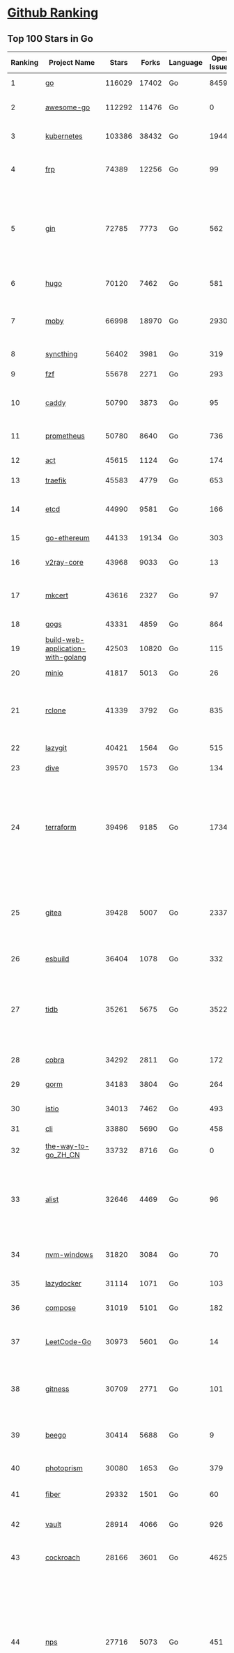 [Github Ranking](../README.md)
==========

## Top 100 Stars in Go

| Ranking | Project Name | Stars | Forks | Language | Open Issues | Description | Last Commit |
| ------- | ------------ | ----- | ----- | -------- | ----------- | ----------- | ----------- |
| 1 | [go](https://github.com/golang/go) | 116029 | 17402 | Go | 8459 | The Go programming language | 2023-11-28T22:57:00Z |
| 2 | [awesome-go](https://github.com/avelino/awesome-go) | 112292 | 11476 | Go | 0 | A curated list of awesome Go frameworks, libraries and software | 2023-11-29T09:45:09Z |
| 3 | [kubernetes](https://github.com/kubernetes/kubernetes) | 103386 | 38432 | Go | 1944 | Production-Grade Container Scheduling and Management | 2023-11-29T09:31:28Z |
| 4 | [frp](https://github.com/fatedier/frp) | 74389 | 12256 | Go | 99 | A fast reverse proxy to help you expose a local server behind a NAT or firewall to the internet. | 2023-11-28T11:02:52Z |
| 5 | [gin](https://github.com/gin-gonic/gin) | 72785 | 7773 | Go | 562 | Gin is a HTTP web framework written in Go (Golang). It features a Martini-like API with much better performance -- up to 40 times faster. If you need smashing performance, get yourself some Gin. | 2023-11-27T20:10:27Z |
| 6 | [hugo](https://github.com/gohugoio/hugo) | 70120 | 7462 | Go | 581 | The world’s fastest framework for building websites. | 2023-11-29T08:41:50Z |
| 7 | [moby](https://github.com/moby/moby) | 66998 | 18970 | Go | 2930 | The Moby Project - a collaborative project for the container ecosystem to assemble container-based systems | 2023-11-29T08:45:21Z |
| 8 | [syncthing](https://github.com/syncthing/syncthing) | 56402 | 3981 | Go | 319 | Open Source Continuous File Synchronization | 2023-11-28T01:26:35Z |
| 9 | [fzf](https://github.com/junegunn/fzf) | 55678 | 2271 | Go | 293 | :cherry_blossom: A command-line fuzzy finder | 2023-11-27T14:57:05Z |
| 10 | [caddy](https://github.com/caddyserver/caddy) | 50790 | 3873 | Go | 95 | Fast and extensible multi-platform HTTP/1-2-3 web server with automatic HTTPS | 2023-11-28T16:39:16Z |
| 11 | [prometheus](https://github.com/prometheus/prometheus) | 50780 | 8640 | Go | 736 | The Prometheus monitoring system and time series database. | 2023-11-29T07:11:08Z |
| 12 | [act](https://github.com/nektos/act) | 45615 | 1124 | Go | 174 | Run your GitHub Actions locally 🚀 | 2023-11-23T07:05:24Z |
| 13 | [traefik](https://github.com/traefik/traefik) | 45583 | 4779 | Go | 653 | The Cloud Native Application Proxy | 2023-11-28T14:48:50Z |
| 14 | [etcd](https://github.com/etcd-io/etcd) | 44990 | 9581 | Go | 166 | Distributed reliable key-value store for the most critical data of a distributed system | 2023-11-28T20:22:32Z |
| 15 | [go-ethereum](https://github.com/ethereum/go-ethereum) | 44133 | 19134 | Go | 303 | Official Go implementation of the Ethereum protocol | 2023-11-29T09:43:24Z |
| 16 | [v2ray-core](https://github.com/v2ray/v2ray-core) | 43968 | 9033 | Go | 13 | A platform for building proxies to bypass network restrictions. | 2023-11-28T03:36:46Z |
| 17 | [mkcert](https://github.com/FiloSottile/mkcert) | 43616 | 2327 | Go | 97 | A simple zero-config tool to make locally trusted development certificates with any names you'd like. | 2023-11-25T04:27:15Z |
| 18 | [gogs](https://github.com/gogs/gogs) | 43331 | 4859 | Go | 864 | Gogs is a painless self-hosted Git service | 2023-11-26T04:27:25Z |
| 19 | [build-web-application-with-golang](https://github.com/astaxie/build-web-application-with-golang) | 42503 | 10820 | Go | 115 | A golang ebook intro how to build a web with golang | 2023-11-23T20:56:37Z |
| 20 | [minio](https://github.com/minio/minio) | 41817 | 5013 | Go | 26 | High Performance Object Storage for AI | 2023-11-29T09:35:37Z |
| 21 | [rclone](https://github.com/rclone/rclone) | 41339 | 3792 | Go | 835 | "rsync for cloud storage" - Google Drive, S3, Dropbox, Backblaze B2, One Drive, Swift, Hubic, Wasabi, Google Cloud Storage, Yandex Files | 2023-11-29T09:56:13Z |
| 22 | [lazygit](https://github.com/jesseduffield/lazygit) | 40421 | 1564 | Go | 515 | simple terminal UI for git commands | 2023-11-29T04:13:54Z |
| 23 | [dive](https://github.com/wagoodman/dive) | 39570 | 1573 | Go | 134 | A tool for exploring each layer in a docker image | 2023-11-04T09:41:27Z |
| 24 | [terraform](https://github.com/hashicorp/terraform) | 39496 | 9185 | Go | 1734 | Terraform enables you to safely and predictably create, change, and improve infrastructure. It is a source-available tool that codifies APIs into declarative configuration files that can be shared amongst team members, treated as code, edited, reviewed, and versioned. | 2023-11-29T09:54:58Z |
| 25 | [gitea](https://github.com/go-gitea/gitea) | 39428 | 5007 | Go | 2337 | Git with a cup of tea! Painless self-hosted all-in-one software development service, including Git hosting, code review, team collaboration, package registry and CI/CD | 2023-11-29T07:10:18Z |
| 26 | [esbuild](https://github.com/evanw/esbuild) | 36404 | 1078 | Go | 332 | An extremely fast bundler for the web | 2023-11-29T08:58:37Z |
| 27 | [tidb](https://github.com/pingcap/tidb) | 35261 | 5675 | Go | 3522 | TiDB is an open-source, cloud-native, distributed, MySQL-Compatible database for elastic scale and real-time analytics. Try AI-powered Chat2Query free at : https://tidbcloud.com/free-trial | 2023-11-29T10:00:36Z |
| 28 | [cobra](https://github.com/spf13/cobra) | 34292 | 2811 | Go | 172 | A Commander for modern Go CLI interactions | 2023-11-26T14:50:52Z |
| 29 | [gorm](https://github.com/go-gorm/gorm) | 34183 | 3804 | Go | 264 | The fantastic ORM library for Golang, aims to be developer friendly | 2023-11-28T10:58:24Z |
| 30 | [istio](https://github.com/istio/istio) | 34013 | 7462 | Go | 493 | Connect, secure, control, and observe services. | 2023-11-29T09:58:43Z |
| 31 | [cli](https://github.com/cli/cli) | 33880 | 5690 | Go | 458 | GitHub’s official command line tool | 2023-11-29T09:29:38Z |
| 32 | [the-way-to-go_ZH_CN](https://github.com/unknwon/the-way-to-go_ZH_CN) | 33732 | 8716 | Go | 0 | 《The Way to Go》中文译本，中文正式名《Go 入门指南》 | 2023-08-12T01:54:36Z |
| 33 | [alist](https://github.com/alist-org/alist) | 32646 | 4469 | Go | 96 | 🗂️A file list/WebDAV program that supports multiple storages, powered by Gin and Solidjs. / 一个支持多存储的文件列表/WebDAV程序，使用 Gin 和 Solidjs。 | 2023-11-28T18:15:43Z |
| 34 | [nvm-windows](https://github.com/coreybutler/nvm-windows) | 31820 | 3084 | Go | 70 | A node.js version management utility for Windows. Ironically written in Go. | 2023-11-22T20:01:44Z |
| 35 | [lazydocker](https://github.com/jesseduffield/lazydocker) | 31114 | 1071 | Go | 103 | The lazier way to manage everything docker | 2023-11-22T23:22:44Z |
| 36 | [compose](https://github.com/docker/compose) | 31019 | 5101 | Go | 182 | Define and run multi-container applications with Docker | 2023-11-29T08:53:49Z |
| 37 | [LeetCode-Go](https://github.com/halfrost/LeetCode-Go) | 30973 | 5601 | Go | 14 | ✅ Solutions to LeetCode by Go, 100% test coverage, runtime beats 100% / LeetCode 题解 | 2023-10-11T23:26:58Z |
| 38 | [gitness](https://github.com/harness/gitness) | 30709 | 2771 | Go | 101 | Gitness is an Open Source developer platform with Source Control management, Continuous Integration and Continuous Delivery. | 2023-11-28T18:47:51Z |
| 39 | [beego](https://github.com/beego/beego) | 30414 | 5688 | Go | 9 | beego is an open-source, high-performance web framework for the Go programming language. | 2023-11-28T13:51:38Z |
| 40 | [photoprism](https://github.com/photoprism/photoprism) | 30080 | 1653 | Go | 379 | AI-Powered Photos App for the Decentralized Web 🌈💎✨ | 2023-11-28T20:44:26Z |
| 41 | [fiber](https://github.com/gofiber/fiber) | 29332 | 1501 | Go | 60 | ⚡️ Express inspired web framework written in Go | 2023-11-28T19:49:54Z |
| 42 | [vault](https://github.com/hashicorp/vault) | 28914 | 4066 | Go | 926 | A tool for secrets management, encryption as a service, and privileged access management | 2023-11-28T23:10:45Z |
| 43 | [cockroach](https://github.com/cockroachdb/cockroach) | 28166 | 3601 | Go | 4625 | CockroachDB - the open source, cloud-native distributed SQL database. | 2023-11-29T09:53:00Z |
| 44 | [nps](https://github.com/ehang-io/nps) | 27716 | 5073 | Go | 451 | 一款轻量级、高性能、功能强大的内网穿透代理服务器。支持tcp、udp、socks5、http等几乎所有流量转发，可用来访问内网网站、本地支付接口调试、ssh访问、远程桌面，内网dns解析、内网socks5代理等等……，并带有功能强大的web管理端。a lightweight, high-performance, powerful intranet penetration proxy server, with a powerful web management terminal. | 2023-11-29T08:11:19Z |
| 45 | [minikube](https://github.com/kubernetes/minikube) | 27594 | 4792 | Go | 931 | Run Kubernetes locally | 2023-11-29T08:26:05Z |
| 46 | [consul](https://github.com/hashicorp/consul) | 27326 | 4428 | Go | 1115 | Consul is a distributed, highly available, and data center aware solution to connect and configure applications across dynamic, distributed infrastructure. | 2023-11-29T08:09:28Z |
| 47 | [echo](https://github.com/labstack/echo) | 27126 | 2237 | Go | 52 | High performance, minimalist Go web framework | 2023-11-27T16:00:15Z |
| 48 | [pocketbase](https://github.com/pocketbase/pocketbase) | 27019 | 1147 | Go | 39 | Open Source realtime backend in 1 file | 2023-11-27T18:33:45Z |
| 49 | [go-zero](https://github.com/zeromicro/go-zero) | 26443 | 3733 | Go | 336 | A cloud-native Go microservices framework with cli tool for productivity. | 2023-11-29T04:04:06Z |
| 50 | [v2ray-core](https://github.com/v2fly/v2ray-core) | 25891 | 4333 | Go | 31 | A platform for building proxies to bypass network restrictions. | 2023-11-29T04:40:25Z |
| 51 | [kit](https://github.com/go-kit/kit) | 25649 | 2479 | Go | 35 | A standard library for microservices. | 2023-11-11T14:47:21Z |
| 52 | [helm](https://github.com/helm/helm) | 25275 | 6935 | Go | 290 | The Kubernetes Package Manager | 2023-11-28T14:43:03Z |
| 53 | [croc](https://github.com/schollz/croc) | 25112 | 1029 | Go | 119 | Easily and securely send things from one computer to another :crocodile: :package: | 2023-11-28T08:24:58Z |
| 54 | [k3s](https://github.com/k3s-io/k3s) | 25081 | 2161 | Go | 132 | Lightweight Kubernetes | 2023-11-29T01:55:22Z |
| 55 | [viper](https://github.com/spf13/viper) | 24628 | 2024 | Go | 382 | Go configuration with fangs | 2023-11-28T18:06:01Z |
| 56 | [iris](https://github.com/kataras/iris) | 24495 | 2497 | Go | 95 | The fastest HTTP/2 Go Web Framework. New, modern and easy to learn. Fast development with Code you control. Unbeatable cost-performance ratio :rocket: | 2023-11-28T18:45:29Z |
| 57 | [milvus](https://github.com/milvus-io/milvus) | 24278 | 2619 | Go | 489 | A cloud-native vector database, storage for next generation AI applications | 2023-11-29T10:00:27Z |
| 58 | [nsq](https://github.com/nsqio/nsq) | 23949 | 2903 | Go | 51 | A realtime distributed messaging platform | 2023-11-29T06:33:39Z |
| 59 | [faas](https://github.com/openfaas/faas) | 23821 | 1896 | Go | 27 | OpenFaaS - Serverless Functions Made Simple | 2023-11-02T15:54:25Z |
| 60 | [Wox](https://github.com/Wox-launcher/Wox) | 23467 | 2371 | Go | 299 | A cross-platform launcher that simply works | 2023-11-29T06:23:12Z |
| 61 | [docker_practice](https://github.com/yeasy/docker_practice) | 23159 | 5624 | Go | 5 | Learn and understand Docker&Container technologies, with real DevOps practice! | 2023-10-25T21:40:38Z |
| 62 | [micro](https://github.com/zyedidia/micro) | 23073 | 1163 | Go | 743 | A modern and intuitive terminal-based text editor | 2023-11-26T20:06:16Z |
| 63 | [k9s](https://github.com/derailed/k9s) | 22949 | 1460 | Go | 408 | 🐶 Kubernetes CLI To Manage Your Clusters In Style! | 2023-11-29T07:45:17Z |
| 64 | [dapr](https://github.com/dapr/dapr) | 22638 | 1779 | Go | 390 | Dapr is a portable, event-driven, runtime for building distributed applications across cloud and edge. | 2023-11-29T08:28:54Z |
| 65 | [vegeta](https://github.com/tsenart/vegeta) | 22159 | 1373 | Go | 59 | HTTP load testing tool and library. It's over 9000! | 2023-11-20T16:50:57Z |
| 66 | [k6](https://github.com/grafana/k6) | 22077 | 1161 | Go | 395 | A modern load testing tool, using Go and JavaScript - https://k6.io | 2023-11-28T23:24:26Z |
| 67 | [fyne](https://github.com/fyne-io/fyne) | 21900 | 1281 | Go | 588 | Cross platform GUI toolkit in Go inspired by Material Design | 2023-11-28T21:29:35Z |
| 68 | [rancher](https://github.com/rancher/rancher) | 21842 | 2931 | Go | 2700 | Complete container management platform | 2023-11-29T04:38:46Z |
| 69 | [restic](https://github.com/restic/restic) | 21727 | 1393 | Go | 409 | Fast, secure, efficient backup program | 2023-11-27T21:15:15Z |
| 70 | [filebrowser](https://github.com/filebrowser/filebrowser) | 21545 | 2551 | Go | 53 | 📂 Web File Browser | 2023-11-27T21:37:44Z |
| 71 | [delve](https://github.com/go-delve/delve) | 21351 | 2138 | Go | 93 | Delve is a debugger for the Go programming language. | 2023-11-29T01:01:57Z |
| 72 | [harbor](https://github.com/goharbor/harbor) | 21261 | 4492 | Go | 550 | An open source trusted cloud native registry project that stores, signs, and scans content. | 2023-11-29T09:44:16Z |
| 73 | [colly](https://github.com/gocolly/colly) | 21238 | 1678 | Go | 141 | Elegant Scraper and Crawler Framework for Golang | 2023-11-21T16:36:11Z |
| 74 | [bubbletea](https://github.com/charmbracelet/bubbletea) | 21053 | 654 | Go | 54 | A powerful little TUI framework 🏗 | 2023-11-28T15:47:43Z |
| 75 | [testify](https://github.com/stretchr/testify) | 21004 | 1526 | Go | 262 | A toolkit with common assertions and mocks that plays nicely with the standard library | 2023-11-29T09:54:17Z |
| 76 | [cli](https://github.com/urfave/cli) | 20994 | 1699 | Go | 39 | A simple, fast, and fun package for building command line apps in Go | 2023-11-27T14:36:26Z |
| 77 | [loki](https://github.com/grafana/loki) | 20652 | 3051 | Go | 1110 | Like Prometheus, but for logs. | 2023-11-29T09:08:17Z |
| 78 | [memos](https://github.com/usememos/memos) | 20527 | 1496 | Go | 200 | A privacy-first, lightweight note-taking service. Easily capture and share your great thoughts. | 2023-11-29T01:00:30Z |
| 79 | [fasthttp](https://github.com/valyala/fasthttp) | 20410 | 1695 | Go | 72 | Fast HTTP package for Go. Tuned for high performance. Zero memory allocations in hot paths. Up to 10x faster than net/http | 2023-11-28T07:19:23Z |
| 80 | [websocket](https://github.com/gorilla/websocket) | 20236 | 3455 | Go | 38 | Package gorilla/websocket is a fast, well-tested and widely used WebSocket implementation for Go. | 2023-11-22T20:24:10Z |
| 81 | [testify](https://github.com/stretchr/testify) | 21004 | 1526 | Go | 262 | A toolkit with common assertions and mocks that plays nicely with the standard library | 2023-11-29T09:54:17Z |
| 82 | [go-micro](https://github.com/go-micro/go-micro) | 20998 | 2351 | Go | 83 | A Go microservices framework | 2023-11-29T08:30:10Z |
| 83 | [cli](https://github.com/urfave/cli) | 20994 | 1699 | Go | 39 | A simple, fast, and fun package for building command line apps in Go | 2023-11-27T14:36:26Z |
| 84 | [loki](https://github.com/grafana/loki) | 20652 | 3051 | Go | 1110 | Like Prometheus, but for logs. | 2023-11-29T09:08:17Z |
| 85 | [learn-go-with-tests](https://github.com/quii/learn-go-with-tests) | 20528 | 2716 | Go | 40 | Learn Go with test-driven development | 2023-11-10T20:55:38Z |
| 86 | [memos](https://github.com/usememos/memos) | 20527 | 1496 | Go | 200 | A privacy-first, lightweight note-taking service. Easily capture and share your great thoughts. | 2023-11-29T01:00:30Z |
| 87 | [fasthttp](https://github.com/valyala/fasthttp) | 20410 | 1695 | Go | 72 | Fast HTTP package for Go. Tuned for high performance. Zero memory allocations in hot paths. Up to 10x faster than net/http | 2023-11-28T07:19:23Z |
| 88 | [websocket](https://github.com/gorilla/websocket) | 20236 | 3455 | Go | 38 | Package gorilla/websocket is a fast, well-tested and widely used WebSocket implementation for Go. | 2023-11-22T20:24:10Z |
| 89 | [zap](https://github.com/uber-go/zap) | 20064 | 1439 | Go | 101 | Blazing fast, structured, leveled logging in Go. | 2023-11-27T06:19:16Z |
| 90 | [podman](https://github.com/containers/podman) | 19863 | 2110 | Go | 455 | Podman: A tool for managing OCI containers and pods. | 2023-11-29T04:21:43Z |
| 91 | [dgraph](https://github.com/dgraph-io/dgraph) | 19759 | 1504 | Go | 212 | The high-performance database for modern applications | 2023-10-30T15:46:32Z |
| 92 | [mux](https://github.com/gorilla/mux) | 19537 | 1824 | Go | 11 | Package gorilla/mux is a powerful HTTP router and URL matcher for building Go web servers with 🦍 | 2023-11-16T18:56:17Z |
| 93 | [Cloudreve](https://github.com/cloudreve/Cloudreve) | 19533 | 3211 | Go | 204 | 🌩支持多家云存储的云盘系统 (Self-hosted file management and sharing system, supports multiple storage providers) | 2023-11-25T06:48:22Z |
| 94 | [AdGuardHome](https://github.com/AdguardTeam/AdGuardHome) | 19482 | 1582 | Go | 913 | Network-wide ads & trackers blocking DNS server | 2023-11-28T13:40:59Z |
| 95 | [ollama](https://github.com/jmorganca/ollama) | 19466 | 1047 | Go | 219 | Get up and running with Llama 2 and other large language models locally | 2023-11-29T08:28:24Z |
| 96 | [trivy](https://github.com/aquasecurity/trivy) | 19437 | 1965 | Go | 164 | Find vulnerabilities, misconfigurations, secrets, SBOM in containers, Kubernetes, code repositories, clouds and more | 2023-11-29T07:19:19Z |
| 97 | [Xray-core](https://github.com/XTLS/Xray-core) | 19353 | 3342 | Go | 405 | Xray, Penetrates Everything. Also the best v2ray-core, with XTLS support. Fully compatible configuration. | 2023-11-28T16:35:11Z |
| 98 | [wails](https://github.com/wailsapp/wails) | 19331 | 974 | Go | 192 | Create beautiful applications using Go | 2023-11-29T08:25:55Z |
| 99 | [grpc-go](https://github.com/grpc/grpc-go) | 19160 | 4200 | Go | 125 | The Go language implementation of gRPC. HTTP/2 based RPC | 2023-11-29T01:04:22Z |
| 100 | [gin-vue-admin](https://github.com/flipped-aurora/gin-vue-admin) | 18801 | 5685 | Go | 31 | 基于vite+vue3+gin搭建的开发基础平台（支持TS,JS混用），集成jwt鉴权，权限管理，动态路由，显隐可控组件，分页封装，多点登录拦截，资源权限，上传下载，代码生成器，表单生成器,chatGPT自动查表等开发必备功能。 | 2023-11-29T04:54:36Z |

